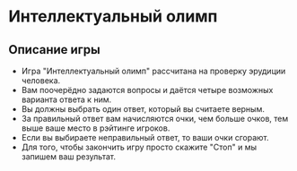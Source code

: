 # Интеллектуальный олимп
## Описание игры
- Игра "Интеллектуальный олимп" рассчитана на проверку эрудиции человека.
- Вам поочерёдно задаются вопросы и даётся четыре возможных варианта ответа к ним.
- Вы должны выбрать один ответ, который вы считаете верным.
- За правильный ответ вам начисляются очки, чем больше очков, тем выше ваше место в рэйтинге игроков.
- Если вы выбираете неправильный ответ, то ваши очки сгорают.
- Для того, чтобы закончить игру просто скажите "Стоп" и мы запишем ваш результат.

